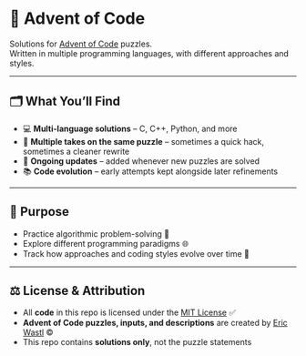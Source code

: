 # 🎄 Advent of Code

Solutions for [Advent of Code](https://adventofcode.com/) puzzles.  
Written in multiple programming languages, with different approaches and styles.

---

## 🗂️ What You’ll Find
- 💻 **Multi-language solutions** – C, C++, Python, and more  
- 🔄 **Multiple takes on the same puzzle** – sometimes a quick hack, sometimes a cleaner rewrite  
- 🧩 **Ongoing updates** – added whenever new puzzles are solved  
- 📚 **Code evolution** – early attempts kept alongside later refinements  

---

## 🎯 Purpose
- Practice algorithmic problem-solving 🧠  
- Explore different programming paradigms 🌐  
- Track how approaches and coding styles evolve over time 📝  

---

## ⚖️ License & Attribution
- All **code** in this repo is licensed under the [MIT License](LICENSE) ✅  
- **Advent of Code puzzles, inputs, and descriptions** are created by [Eric Wastl](https://adventofcode.com/) ©  
- This repo contains **solutions only**, not the puzzle statements  

